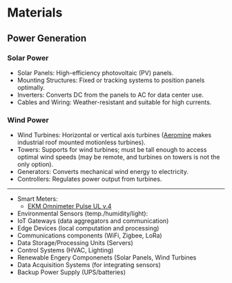 # Materials

## Power Generation

### Solar Power

* Solar Panels: High-efficiency photovoltaic (PV) panels.
* Mounting Structures: Fixed or tracking systems to position panels optimally.
* Inverters: Converts DC from the panels to AC for data center use.
* Cables and Wiring: Weather-resistant and suitable for high currents.

### Wind Power

* Wind Turbines: Horizontal or vertical axis turbines ([Aeromine](https://aerominetechnologies.com/) makes industrial roof mounted motionless turbines).
* Towers: Supports for wind turbines; must be tall enough to access optimal wind speeds (may be remote, and turbines on towers is not the only option).
* Generators: Converts mechanical wind energy to electricity.
* Controllers: Regulates power output from turbines.

---

* Smart Meters:
  * [EKM Omnimeter Pulse UL v.4](https://www.ekmmetering.com/collections/smart-meters/products/ekm-omnimeter-pulse-ul-v4)
* Environmental Sensors (temp./humidity/light):
* IoT Gateways (data aggregators and communication)
* Edge Devices (local computation and processing)
* Communications components (WiFi, Zigbee, LoRa)
* Data Storage/Processing Units (Servers)
* Control Systems (HVAC, Lighting)
* Renewable Engery Componenets (Solar Panels, Wind Turbines
* Data Acquisition Systems (for integrating sensors)
* Backup Power Supply (UPS/batteries)
